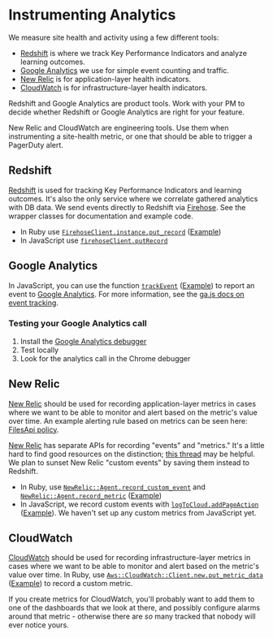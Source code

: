 # Instrumenting Analytics

We measure site health and activity using a few different tools:

- [Redshift] is where we track Key Performance Indicators and analyze learning outcomes.
- [Google Analytics] we use for simple event counting and traffic.
- [New Relic] is for application-layer health indicators.
- [CloudWatch] is for infrastructure-layer health indicators.

Redshift and Google Analytics are product tools. Work with your PM to decide whether Redshift or Google Analytics are right for your feature.

New Relic and CloudWatch are engineering tools. Use them when instrumenting a site-health metric, or one that should be able to trigger a PagerDuty alert.

## Redshift

[Redshift] is used for tracking Key Performance Indicators and learning outcomes.  It's also the only service where we correlate gathered analytics with DB data. We send events directly to Redshift via [Firehose].  See the wrapper classes for documentation and example code.

- In Ruby use [`FirehoseClient.instance.put_record`][redshift-ruby-docs] ([Example][redshift-ruby-example])
- In JavaScript use [`firehoseClient.putRecord`][redshift-js-docs]

## Google Analytics

In JavaScript, you can use the function [`trackEvent`][ga-js-code] ([Example][ga-js-example]) to report an event to [Google Analytics]. For more information, see the [ga.js docs on event tracking][ga-js-docs].

### Testing your Google Analytics call

1. Install the [Google Analytics debugger]
2. Test locally
3. Look for the analytics call in the Chrome debugger

## New Relic

[New Relic] should be used for recording application-layer metrics in cases where we want to be able to monitor and alert based on the metric's value over time. An example alerting rule based on metrics can be seen here: [FilesApi policy](https://alerts.newrelic.com/accounts/501463/policies/36).

[New Relic] has separate APIs for recording "events" and "metrics."  It's a little hard to find good resources on the distinction; [this thread][new-relic-events-vs-metrics] may be helpful. We plan to sunset New Relic "custom events" by saving them instead to Redshift.

- In Ruby, use [`NewRelic::Agent.record_custom_event`] and [`NewRelic::Agent.record_metric`] ([Example][new-relic-ruby-example])
- In JavaScript, we record custom events with [`logToCloud.addPageAction`][new-relic-js-docs] ([Example][new-relic-js-example]).  We haven't set up any custom metrics from JavaScript yet.

## CloudWatch

[CloudWatch] should be used for recording infrastructure-layer metrics in cases where we want to be able to monitor and alert based on the metric's value over time. In Ruby, use [`Aws::CloudWatch::Client.new.put_metric_data`][cloudwatch-ruby-docs] ([Example][cloudwatch-ruby-example]) to record a custom metric.

If you create metrics for CloudWatch, you'll probably want to add them to one of the dashboards that we look at there, and possibly configure alarms around that metric - otherwise there are *so* many tracked that nobody will ever notice yours.

[CloudWatch]: https://aws.amazon.com/cloudwatch/
[cloudwatch-ruby-docs]: http://docs.aws.amazon.com/sdkforruby/api/Aws/CloudWatch/Client.html#put_metric_data-instance_method
[cloudwatch-ruby-example]: ../bin/cron/mysql-metrics#L355
[Firehose]: https://aws.amazon.com/kinesis/firehose/
[Google Analytics]: https://analytics.google.com/
[Google Analytics debugger]: https://chrome.google.com/webstore/detail/google-analytics-debugger/jnkmfdileelhofjcijamephohjechhna
[ga-js-code]: ../apps/src/util/trackEvent.js
[ga-js-docs]: https://developers.google.com/analytics/devguides/collection/gajs/eventTrackerGuide
[ga-js-example]: ../apps/src/util/experiments.js#L54
[New Relic]: https://newrelic.com/
[new-relic-events-vs-metrics]: https://discuss.newrelic.com/t/what-is-the-difference-between-custom-metrics-and-custom-events/907
[`NewRelic::Agent.record_custom_event`]: http://www.rubydoc.info/github/newrelic/rpm/NewRelic/Agent:record_custom_event
[`NewRelic::Agent.record_metric`]: http://www.rubydoc.info/github/newrelic/rpm/NewRelic/Agent:record_metric
[new-relic-ruby-example]: ../lib/cdo/rack/attack.rb#L160-L179
[new-relic-js-docs]: ../apps/src/logToCloud.js#L28
[new-relic-js-example]: ../apps/src/JavaScriptModeErrorHandler.js#L85
[Redshift]: https://aws.amazon.com/redshift/
[redshift-ruby-docs]: ../lib/cdo/firehose.rb
[redshift-ruby-example]: ../dashboard/app/controllers/api/v1/users_controller.rb#L25
[redshift-js-docs]: ../apps/src/lib/util/firehose.js
